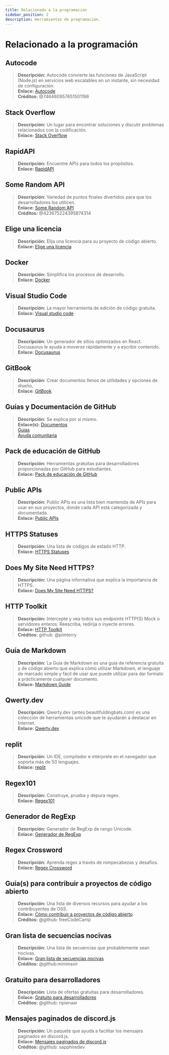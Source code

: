 ```yaml
---
title: Relacionado a la programación
sidebar_position: 2
description: Herramientas de programación.
---
```


# Relacionado a la programación

## **Autocode**

> **Descripción:** Autocode convierte las funciones de JavaScript (Node.js) en servicios web escalables en un instante, sin necesidad de configuración.   <br/>
**Enlace:** [Autocode](https://autocode.com/)  <br/>
**Créditos:** @746460957651501196

## **Stack Overflow**

> **Descripción:** Un lugar para encontrar soluciones y discutir problemas relacionados con la codificación. <br/>
**Enlace:** [Stack Overflow](https://stackoverflow.com/)

## **RapidAPI**

> **Descripción:** Encuentre APIs para todos los propósitos.  <br/>
**Enlace:** [RapidAPI](https://rapidapi.com/)

## **Some Random API**

> **Descripción:** Variedad de puntos finales divertidos para que los desarrolladores los utilicen.  <br/>
**Enlace:** [Some Random API](https://some-random-api.ml/)  <br/>
**Créditos:** @423675224395874314

## **Elige una licencia**

> **Descripción:** Elija una licencia para su proyecto de código abierto.   <br/>
**Enlace:** [Elige una licencia](https://choosealicense.com/)

## **Docker**

> **Descripción:** Simplifica los procesos de desarrollo.   <br/>
**Enlace:** [Docker](https://www.docker.com/)

## **Visual Studio Code**

> **Descripción:** La mayor herramienta de edición de código gratuita. <br/>
**Enlace:** [Visual studio code](https://code.visualstudio.com)  

## **Docusaurus**

> **Descripción:** Un generador de sitios optimizados en React. Docusaurus le ayuda a moverse rápidamente y a escribir contenido.   <br/>
**Enlace:** [Docusaurus](https://docusaurus.io/)

## **GitBook**

> **Descripción:** Crear documentos llenos de utilidades y opciones de diseño.  <br/>
**Enlace:** [GitBook](https://www.gitbook.com/)

## **Guías y Documentación de GitHub**

> **Descripción:** Se explica por sí mismo.   <br/>
**Enlace(s):**
[Documentos](https://docs.github.com/en)   <br/>
[Guias](https://guides.github.com/)   <br/>
[Ayuda comunitaria](https://github.community/)

## **Pack de educación de GitHub**

> **Descripción:** Herramientas gratuitas para desarrolladores proporcionadas por GitHub para estudiantes.   <br/>
**Enlace:** [Pack de educación de GitHub](https://education.github.com/)

## **Public APIs**

> **Descripción:** Public APIs es una lista bien mantenida de APIs para usar en sus proyectos, donde cada API está categorizada y documentada.   <br/>
**Enlace:** [Public APIs](https://github.com/public-apis/public-apis)

## **HTTPS Statuses**

> **Descripción:** Una lista de códigos de estado HTTP.   <br/>
**Enlace:** [HTTPS Statuses](https://httpstatuses.com/)

## **Does My Site Need HTTPS?**

> **Descripción:** Una página informativa que explica la importancia de HTTPS.  <br/>
**Enlace:** [Does My Site Need HTTPS?](https://doesmysiteneedhttps.com/)

## **HTTP Toolkit**

> **Descripción:** Intercepte y vea todos sus endpoints HTTP(S) Mock o servidores enteros. Reescriba, redirija o inyecte errores.  <br/>
**Enlace:** [HTTP Toolkit](https://httptoolkit.tech/)  <br/>
**Créditos:** github: @pimterry

## **Guía de Markdown**

> **Descripción:** La Guía de Markdown es una guía de referencia gratuita y de código abierto que explica cómo utilizar Markdown, el lenguaje de marcado simple y fácil de usar que puede utilizar para dar formato a prácticamente cualquier documento.   <br/>
**Enlace:** [Markdown Guide](https://www.markdownguide.org/)

## **Qwerty.dev**

> **Descripción:** Qwerty.dev (antes beautifuldingbats.com) es una colección de herramientas unicode que te ayudarán a destacar en Internet.   <br/>
**Enlace:** [Qwerty.dev](https://qwerty.dev/)

## **replit**

> **Descripción:** Un IDE, compilador e intérprete en el navegador que soporta más de 50 lenguajes.   <br/>
**Enlace:** [replit](https://replit.com/)

## **Regex101**

> **Descripción:** Construye, prueba y depura regex.   <br/>
**Enlace:** [Regex101](https://regex101.com/)

## **Generador de RegExp**

> **Descripción:** Generador de RegExp de rango Unicode.   <br/>
**Enlace:** [Generador de RegExp](https://apps.timwhitlock.info/js/regex#)

## **Regex Crossword**

> **Descripción:** Aprenda regex a través de rompecabezas y desafíos.   <br/>
**Enlace:** [Regex Crossword](https://regexcrossword.com/)

## **Guía(s) para contribuir a proyectos de código abierto**

> **Descripción:** Una lista de diversos recursos para ayudar a los contribuyentes de OSS. <br/>
**Enlace:** [Cómo contribuir a proyectos de código abierto](https://github.com/freeCodeCamp/how-to-contribute-to-open-source) <br/>
**Créditos:** @github: freeCodeCamp

## **Gran lista de secuencias nocivas**

> **Descripción:** Una lista de secuencias que probablemente sean nocivas. <br/>
**Enlace:** [Gran lista de secuencias nocivas](https://github.com/minimaxir/big-list-of-naughty-strings) <br/>
**Créditos:** @github:minimaxir

## **Gratuito para desarrolladores**

> **Descripción:** Lista de ofertas gratuitas para desarrolladores. <br/>
**Enlace:** [Gratuito para desarrolladores](https://free-for.dev/#/) <br/>
**Créditos:** @github: ripienaar

## **Mensajes paginados de discord.js**

> **Descripción:** Un paquete que ayuda a facilitar los mensajes paginados en discord.js. <br/>
**Enlace:** [Mensajes paginados de discord.js](https://www.npmjs.com/package/@sapphire/discord.js-utilities) <br />
**Créditos:** @github: sapphiredev
